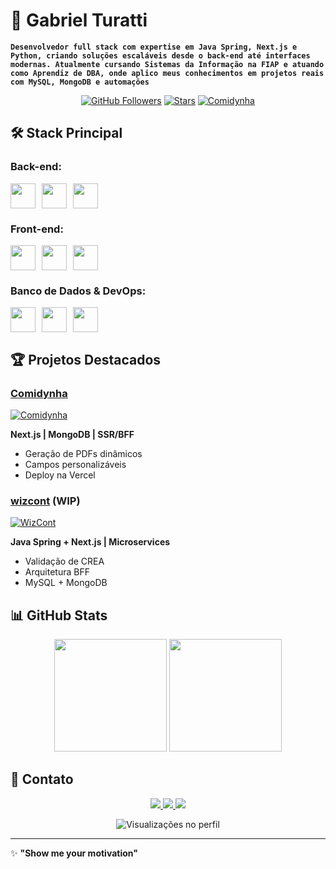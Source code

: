 # 🚀 Gabriel Turatti  
**`Desenvolvedor full stack com expertise em Java Spring, Next.js e Python, criando soluções escaláveis desde o back-end até interfaces modernas. Atualmente cursando Sistemas da Informação na FIAP e atuando como Aprendiz de DBA, onde aplico meus conhecimentos em projetos reais com MySQL, MongoDB e automações`**  

<div align="center">
  
[![GitHub Followers](https://img.shields.io/github/followers/GabrielHTuratti?style=for-the-badge&label=Follow&logo=github)](https://github.com/GabrielHTuratti)
[![Stars](https://img.shields.io/github/stars/GabrielHTuratti?style=for-the-badge&logo=github)](https://github.com/GabrielHTuratti?tab=repositories)
[![Comidynha](https://img.shields.io/badge/🚀_Comidynha_Demo-000?style=for-the-badge&logo=vercel&logoColor=white)](https://comidynha.vercel.app)

</div>

## 🛠️ Stack Principal

### Back-end:
<div style="display: flex; gap: 10px;">
  <img src="https://cdn.jsdelivr.net/gh/devicons/devicon/icons/java/java-original.svg" width="40" height="40"/>
  <img src="https://cdn.jsdelivr.net/gh/devicons/devicon/icons/spring/spring-original.svg" width="40" height="40"/>
  <img src="https://cdn.jsdelivr.net/gh/devicons/devicon/icons/python/python-original.svg" width="40" height="40"/>
</div>

### Front-end:
<div style="display: flex; gap: 10px;">
  <img src="https://cdn.jsdelivr.net/gh/devicons/devicon/icons/nextjs/nextjs-original.svg" width="40" height="40"/>
  <img src="https://cdn.jsdelivr.net/gh/devicons/devicon/icons/react/react-original.svg" width="40" height="40"/>
  <img src="https://cdn.jsdelivr.net/gh/devicons/devicon/icons/typescript/typescript-plain.svg" width="40" height="40"/>
</div>

### Banco de Dados & DevOps:
<div style="display: flex; gap: 10px;">
  <img src="https://cdn.jsdelivr.net/gh/devicons/devicon/icons/mongodb/mongodb-original.svg" width="40" height="40"/>
  <img src="https://cdn.jsdelivr.net/gh/devicons/devicon/icons/mysql/mysql-original.svg" width="40" height="40"/>
  <img src="https://cdn.jsdelivr.net/gh/devicons/devicon/icons/git/git-original.svg" width="40" height="40"/>
</div>

## 🏆 Projetos Destacados

### [Comidynha](https://comidynha.vercel.app)
[![Comidynha](https://github-readme-stats.vercel.app/api/pin/?username=GabrielHTuratti&repo=comidynha&theme=dracula)](https://github.com/GabrielHTuratti/comidynha)

**Next.js | MongoDB | SSR/BFF**  
- Geração de PDFs dinâmicos  
- Campos personalizáveis  
- Deploy na Vercel  

### [wizcont](https://github.com/GabrielHTuratti/wizcont) (WIP)
[![WizCont](https://github-readme-stats.vercel.app/api/pin/?username=GabrielHTuratti&repo=wizcont&theme=dracula)](https://github.com/GabrielHTuratti/wizcont)

**Java Spring + Next.js | Microservices**  
- Validação de CREA  
- Arquitetura BFF  
- MySQL + MongoDB  

## 📊 GitHub Stats

<div align="center">
  <img height="180em" src="https://github-readme-stats.vercel.app/api?username=GabrielHTuratti&show_icons=true&theme=dracula"/>
  <img height="180em" src="https://github-readme-stats.vercel.app/api/top-langs/?username=GabrielHTuratti&layout=compact&theme=dracula"/>
</div>

## 📩 Contato

<div align="center">
  <a href="mailto:gabrielthi104@gmail.com">
    <img src="https://img.shields.io/badge/Gmail-D14836?style=for-the-badge&logo=gmail&logoColor=white"/>
  </a>
  <a href="https://wa.me/5519997388808">
    <img src="https://img.shields.io/badge/WhatsApp-25D366?style=for-the-badge&logo=whatsapp&logoColor=white"/>
  </a>
  <a href="https://comidynha.vercel.app">
    <img src="https://img.shields.io/badge/Portfólio-000000?style=for-the-badge&logo=vercel&logoColor=white"/>
  </a>
</div>

<p align="center">
  <img src="https://komarev.com/ghpvc/?username=GabrielHTuratti&color=blue&style=flat-square" alt="Visualizações no perfil"/>
</p>

---

✨ **"Show me your motivation"**
